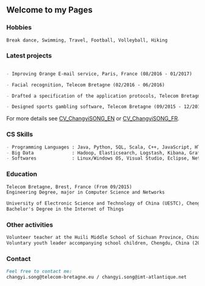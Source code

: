 ## Welcome to my Pages

### Hobbies
```markdown
Break dance, Swimming, Travel, Football, Volleyball, Hiking
```

### Latest projects

```markdown

- Improving Orange E-mail service, Paris, France (08/2016 - 01/2017)

- Facial recognition, Telecom Bretagne (02/2016 - 06/2016)

- Drafted a specification of the application protocols, Telecom Bretagne (02/2016 - 04/2016)

- Designed sports gambling software, Telecom Bretagne (09/2015 - 12/2015)

```

For more details see [CV_ChangyiSONG_EN](https://guides.github.com/features/mastering-markdown/) or [CV_ChangyiSONG_FR](https://guides.github.com/features/mastering-markdown/).

### CS Skills
```markdown
- Programming Languages : Java, Python, SQL, Scala, C++, JavaScript, HTML, CSS
- Big Data              : Hadoop, Elasticsearch, Logstash, Kibana, Grafana, Shell
- Softwares             : Linux/Windows OS, Visual Studio, Eclipse, NetBeans, VMware, Git
```

### Education
```markdown
Telecom Bretagne, Brest, France (From 09/2015)
Engineering Degree, major in Computer Science and Networks

University of Electronic Science and Technology of China (UESTC), Chengdu, China (09/2011 - 06/2015)
Bachelor's Degree in the Internet of Things
```
### Other activities
```markdown
Volunteer teacher at the Huili Middle School of Sichuan Province, China (2013)
Voluntary youth leader accompanying school children, Chengdu, China (2012)
```
### Contact
```markdown
Feel free to contact me:
changyi.song@telecom-bretagne.eu / changyi.song@imt-atlantique.net
```
